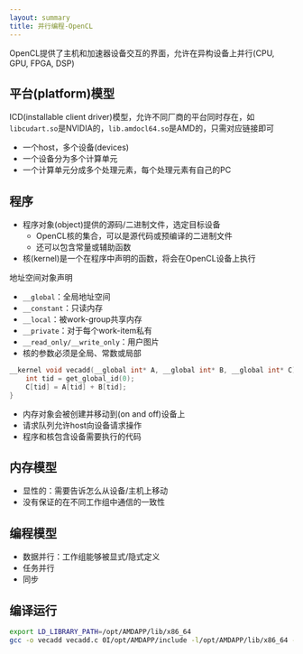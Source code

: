 ```yaml
---
layout: summary
title: 并行编程-OpenCL
---
```


OpenCL提供了主机和加速器设备交互的界面，允许在异构设备上并行(CPU, GPU, FPGA, DSP)

## 平台(platform)模型
ICD(installable client driver)模型，允许不同厂商的平台同时存在，如`libcudart.so`是NVIDIA的，`lib.amdocl64.so`是AMD的，只需对应链接即可
* 一个host，多个设备(devices)
* 一个设备分为多个计算单元
* 一个计算单元分成多个处理元素，每个处理元素有自己的PC

## 程序
* 程序对象(object)提供的源码/二进制文件，选定目标设备
	- OpenCL核的集合，可以是源代码或预编译的二进制文件
	- 还可以包含常量或辅助函数
* 核(kernel)是一个在程序中声明的函数，将会在OpenCL设备上执行

地址空间对象声明
* `__global`：全局地址空间
* `__constant`：只读内存
* `__local`：被work-group共享内存
* `__private`：对于每个work-item私有
* `__read_only/__write_only`：用户图片
* 核的参数必须是全局、常数或局部

```cpp
__kernel void vecadd(__global int* A, __global int* B, __global int* C){
	int tid = get_global_id(0);
	C[tid] = A[tid] + B[tid];
}
```

* 内存对象会被创建并移动到(on and off)设备上
* 请求队列允许host向设备请求操作
* 程序和核包含设备需要执行的代码

## 内存模型
* 显性的：需要告诉怎么从设备/主机上移动
* 没有保证的在不同工作组中通信的一致性

## 编程模型
* 数据并行：工作组能够被显式/隐式定义
* 任务并行
* 同步

## 编译运行
```bash
export LD_LIBRARY_PATH=/opt/AMDAPP/lib/x86_64
gcc -o vecadd vecadd.c 0I/opt/AMDAPP/include -l/opt/AMDAPP/lib/x86_64 -lOpenCL
```